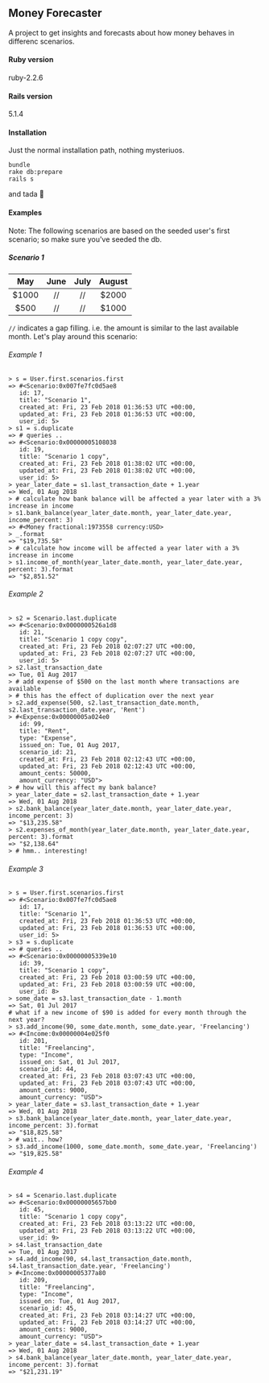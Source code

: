 ## Money Forecaster
A project to get insights and forecasts about how money behaves in differenc scenarios.

#### Ruby version
ruby-2.2.6

#### Rails version
5.1.4

#### Installation 
Just the normal installation path, nothing mysteriuos.
```
bundle
rake db:prepare
rails s
```
and tada :tada:

#### Examples 
Note: The following scenarios are based on the seeded user's first scenario; so make sure you've seeded the db.

##### Scenario 1
| May | June           | July  | August |
|:-----:|:-----:|:-----:|:-----:|
|$1000|//|//|$2000|
|$500|//|//|$1000|
`//` indicates a gap filling. i.e. the amount is similar to the last available month.
Let's play around this scenario:
###### Example 1
```
> s = User.first.scenarios.first
=> #<Scenario:0x007fe7fc0d5ae8
   id: 17,
   title: "Scenario 1",
   created_at: Fri, 23 Feb 2018 01:36:53 UTC +00:00,
   updated_at: Fri, 23 Feb 2018 01:36:53 UTC +00:00,
   user_id: 5>
> s1 = s.duplicate
=> # queries ..
=> #<Scenario:0x00000005108038
   id: 19,
   title: "Scenario 1 copy",
   created_at: Fri, 23 Feb 2018 01:38:02 UTC +00:00,
   updated_at: Fri, 23 Feb 2018 01:38:02 UTC +00:00,
   user_id: 5>
> year_later_date = s1.last_transaction_date + 1.year
=> Wed, 01 Aug 2018
> # calculate how bank balance will be affected a year later with a 3% increase in income
> s1.bank_balance(year_later_date.month, year_later_date.year, income_percent: 3)
=> #<Money fractional:1973558 currency:USD>
> _.format
=> "$19,735.58"
> # calculate how income will be affected a year later with a 3% increase in income
> s1.income_of_month(year_later_date.month, year_later_date.year, percent: 3).format
=> "$2,851.52"
```
###### Example 2
```
> s2 = Scenario.last.duplicate
=> #<Scenario:0x0000000526a1d8
   id: 21,
   title: "Scenario 1 copy copy",
   created_at: Fri, 23 Feb 2018 02:07:27 UTC +00:00,
   updated_at: Fri, 23 Feb 2018 02:07:27 UTC +00:00,
   user_id: 5>
> s2.last_transaction_date
=> Tue, 01 Aug 2017
> # add expense of $500 on the last month where transactions are available
> # this has the effect of duplication over the next year
> s2.add_expense(500, s2.last_transaction_date.month, s2.last_transaction_date.year, 'Rent')
> #<Expense:0x00000005a024e0
   id: 99,
   title: "Rent",
   type: "Expense",
   issued_on: Tue, 01 Aug 2017,
   scenario_id: 21,
   created_at: Fri, 23 Feb 2018 02:12:43 UTC +00:00,
   updated_at: Fri, 23 Feb 2018 02:12:43 UTC +00:00,
   amount_cents: 50000,
   amount_currency: "USD">
> # how will this affect my bank balance?
> year_later_date = s2.last_transaction_date + 1.year
=> Wed, 01 Aug 2018
> s2.bank_balance(year_later_date.month, year_later_date.year, income_percent: 3)
=> "$13,235.58" 
> s2.expenses_of_month(year_later_date.month, year_later_date.year, percent: 3).format
=> "$2,138.64"
> # hmm.. interesting!
```
###### Example 3
```
> s = User.first.scenarios.first
=> #<Scenario:0x007fe7fc0d5ae8
   id: 17,
   title: "Scenario 1",
   created_at: Fri, 23 Feb 2018 01:36:53 UTC +00:00,
   updated_at: Fri, 23 Feb 2018 01:36:53 UTC +00:00,
   user_id: 5>
> s3 = s.duplicate
=> # queries ..
=> #<Scenario:0x00000005339e10
   id: 39,
   title: "Scenario 1 copy",
   created_at: Fri, 23 Feb 2018 03:00:59 UTC +00:00,
   updated_at: Fri, 23 Feb 2018 03:00:59 UTC +00:00,
   user_id: 8>
> some_date = s3.last_transaction_date - 1.month
=> Sat, 01 Jul 2017
# what if a new income of $90 is added for every month through the next year?
> s3.add_income(90, some_date.month, some_date.year, 'Freelancing')
=> #<Income:0x00000004e025f0
   id: 201,
   title: "Freelancing",
   type: "Income",
   issued_on: Sat, 01 Jul 2017,
   scenario_id: 44,
   created_at: Fri, 23 Feb 2018 03:07:43 UTC +00:00,
   updated_at: Fri, 23 Feb 2018 03:07:43 UTC +00:00,
   amount_cents: 9000,
   amount_currency: "USD">
> year_later_date = s3.last_transaction_date + 1.year
=> Wed, 01 Aug 2018
> s3.bank_balance(year_later_date.month, year_later_date.year, income_percent: 3).format
=> "$18,825.58"
> # wait.. how? 
> s3.add_income(1000, some_date.month, some_date.year, 'Freelancing')
=> "$19,825.58"
```

###### Example 4
```
> s4 = Scenario.last.duplicate
=> #<Scenario:0x00000005657bb0
   id: 45,
   title: "Scenario 1 copy copy",
   created_at: Fri, 23 Feb 2018 03:13:22 UTC +00:00,
   updated_at: Fri, 23 Feb 2018 03:13:22 UTC +00:00,
   user_id: 9>
> s4.last_transaction_date
=> Tue, 01 Aug 2017
> s4.add_income(90, s4.last_transaction_date.month, s4.last_transaction_date.year, 'Freelancing')
> #<Income:0x00000005377a80
   id: 209,
   title: "Freelancing",
   type: "Income",
   issued_on: Tue, 01 Aug 2017,
   scenario_id: 45,
   created_at: Fri, 23 Feb 2018 03:14:27 UTC +00:00,
   updated_at: Fri, 23 Feb 2018 03:14:27 UTC +00:00,
   amount_cents: 9000,
   amount_currency: "USD">
> year_later_date = s4.last_transaction_date + 1.year
=> Wed, 01 Aug 2018
> s4.bank_balance(year_later_date.month, year_later_date.year, income_percent: 3).format
=> "$21,231.19"
```
